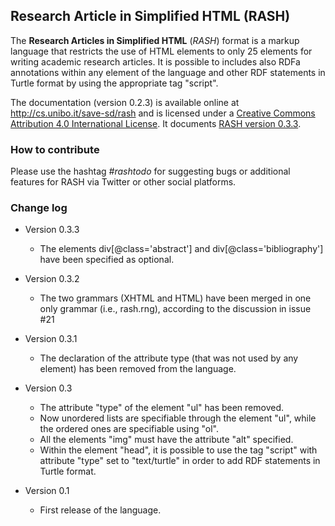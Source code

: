 ## Research Article in Simplified HTML (RASH)

The **Research Articles in Simplified HTML** (*RASH*) format is a markup language that restricts the use of HTML elements to only 25 elements for writing academic research articles. It is possible to includes also RDFa annotations within any element of the language and other RDF statements in Turtle format by using the appropriate tag "script". 

The documentation (version 0.2.3) is available online at http://cs.unibo.it/save-sd/rash and is licensed under a [Creative Commons Attribution 4.0 International License](http://creativecommons.org/licenses/by/4.0/). It documents [RASH version 0.3.3](http://cs.unibo.it/save-sd/rash/grammar/rash.rng).


### How to contribute

Please use the hashtag *#rashtodo* for suggesting bugs or additional features for RASH via Twitter or other social platforms.


### Change log
* Version 0.3.3
  * The elements div[@class='abstract'] and div[@class='bibliography'] have been specified as optional.

* Version 0.3.2
  * The two grammars (XHTML and HTML) have been merged in one only grammar (i.e., rash.rng), according to the discussion in issue #21

* Version 0.3.1
  * The declaration of the attribute type (that was not used by any element) has been removed from the language.

* Version 0.3
  * The attribute "type" of the element "ul" has been removed.
  * Now unordered lists are specifiable through the element "ul", while the ordered ones are specifiable using "ol".
  * All the elements "img" must have the attribute "alt" specified.
  * Within the element "head", it is possible to use the tag "script" with attribute "type" set to "text/turtle" in order to add RDF statements in Turtle format.
  
* Version 0.1
  * First release of the language.